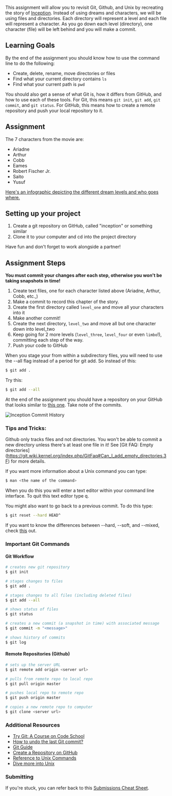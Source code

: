 This assignment will allow you to revisit Git, Github, and Unix by recreating the story of [Inception](http://www.imdb.com/title/tt1375666/?ref_=fn_al_tt_1). Instead of using dreams and characters, we will be using files and directories. Each directory will represent a level and each file will represent a character. As you go down each level (directory), one character (file) will be left behind and you will make a commit.

## Learning Goals

By the end of the assignment you should know how to use the command line to do the following:

* Create, delete, rename, move directories or files
* Find what your current directory contains `ls`
* Find what your current path is `pwd`

You should also get a sense of what Git is, how it differs from GitHub, and how to use each of these tools. For Git, this means `git init`, `git add`, `git commit`, and `git status`. For GitHub, this means how to create a remote repository and push your local repository to it.

## Assignment
The 7 characters from the movie are:

* Ariadne
* Arthur
* Cobb
* Eames
* Robert Fischer Jr.
* Saito
* Yusuf

[Here's an infographic depicting the different dream levels and who goes where.](http://www.inceptionending.com/wp-content/uploads/2010/08/INCEPTION-infographic-v3.5.2_dwang.jpg)

## Setting up your project
1. Create a git repository on GitHub, called "inception" or something similar
2. Clone it to your computer and cd into the project directory

Have fun and don't forget to work alongside a partner!

## Assignment Steps

**You must commit your changes after each step, otherwise you won't be taking snapshots in time!**

1. Create text files, one for each character listed above (Ariadne, Arthur, Cobb, etc.,)
2. Make a commit to record this chapter of the story.
3. Create the first directory called `level_one` and move all your characters into it
4. Make another commit!
5. Create the next directory, `level_two` and move all but one character down into level_two
6. Keep going for 2 more levels (`level_three`, `level_four` or even `limbo`!), committing each step of the way.
7. Push your code to GitHub

When you stage your from within a subdirectory files, you will need to use the --all flag instead of a period for git add. So instead of this:
```bash
$ git add .
```

Try this:
```bash
$ git add --all
```

At the end of the assignment you should have a repository on your GitHub that looks similar to [this one](https://github.com/bitmakerlabs/inception). Take note of the commits.

![Inception Commit History](http://i.imgur.com/rDYj6VD.png)

### Tips and Tricks:

Github only tracks files and not directories. You won't be able to commit a new directory unless there's at least one file in it! See [Git FAQ: Empty directories] (https://git.wiki.kernel.org/index.php/GitFaq#Can_I_add_empty_directories.3F) for more details.

If you want more information about a Unix command you can type:
```bash
$ man <the name of the command>
```

When you do this you will enter a text editor within your command line interface. To quit this text editor type q.

You might also want to go back to a previous commit. To do this type:

```bash
$ git reset --hard HEAD^
```

If you want to know the differences between --hard, --soft, and --mixed, check [this](http://stackoverflow.com/questions/3528245/whats-the-difference-between-git-reset-mixed-soft-and-hard) out.

### Important Git Commands

#### Git Workflow
```bash
# creates new git repository
$ git init

# stages changes to files
$ git add .

# stages changes to all files (including deleted files)
$ git add --all

# shows status of files
$ git status

# creates a new commit (a snapshot in time) with associated message
$ git commit -m "<message>"

# shows history of commits
$ git log
```

#### Remote Repositories (Github)
```bash
# sets up the server URL
$ git remote add origin <server url>

# pulls from remote repo to local repo
$ git pull origin master

# pushes local repo to remote repo
$ git push origin master

# copies a new remote repo to computer
$ git clone <server url>
```

### Additional Resources

* [Try Git: A Course on Code School](https://www.codeschool.com/courses/try-git)
* [How to undo the last Git commit?](http://stackoverflow.com/questions/927358/how-to-undo-the-last-git-commit)
* [Git Guide](http://rogerdudler.github.io/git-guide/)
* [Create a Repository on GitHub](https://help.github.com/articles/create-a-repo)
* [Reference to Unix Commands](http://www.cs.tau.ac.il/~roded/courses/soft1-b05/unix1.htm)
* [Dive more into Unix](http://matt.might.net/articles/basic-unix/)

### Submitting
If you're stuck, you can refer back to this [Submissions Cheat Sheet](https://github.com/bitmakerlabs/resources/blob/master/submitting_your_work.md).
